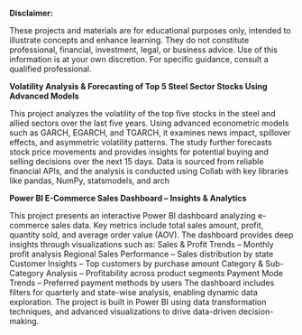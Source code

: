 **Disclaimer:**  

These projects and materials are for educational purposes only, intended to illustrate concepts and enhance learning. They do not constitute professional, financial, investment, legal, or business advice. Use of this information is at your own discretion. For specific guidance, consult a qualified professional.



**Volatility Analysis & Forecasting of Top 5 Steel Sector Stocks Using Advanced Models**

This project analyzes the volatility of the top five stocks in the steel and allied sectors over the last five years. Using advanced econometric models such as GARCH, EGARCH, and TGARCH, it examines news impact, spillover effects, and asymmetric volatility patterns. The study further forecasts stock price movements and provides insights for potential buying and selling decisions over the next 15 days. Data is sourced from reliable financial APIs, and the analysis is conducted using Collab with key libraries like pandas, NumPy, statsmodels, and arch

**Power BI E-Commerce Sales Dashboard – Insights & Analytics**

This project presents an interactive Power BI dashboard analyzing e-commerce sales data. Key metrics include total sales amount, profit, quantity sold, and average order value (AOV). The dashboard provides deep insights through visualizations such as:
Sales & Profit Trends – Monthly profit analysis
Regional Sales Performance – Sales distribution by state
Customer Insights – Top customers by purchase amount
Category & Sub-Category Analysis – Profitability across product segments
Payment Mode Trends – Preferred payment methods by users
The dashboard includes filters for quarterly and state-wise analysis, enabling dynamic data exploration. The project is built in Power BI using data transformation techniques, and advanced visualizations to drive data-driven decision-making.


